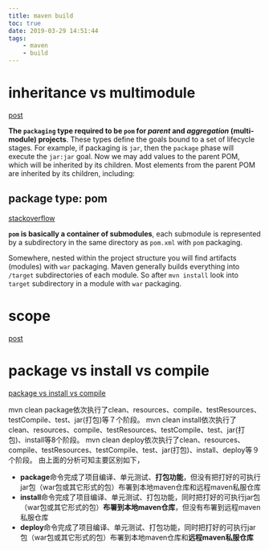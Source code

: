 ```yaml
---
title: maven build
toc: true
date: 2019-03-29 14:51:44
tags:
	- maven
	- build
---
```


# inheritance vs multimodule

[post](https://blog.csdn.net/isea533/article/details/73744497)

**The `packaging` type required to be `pom` for *parent* and *aggregation* (multi-module) projects**. These types define the goals bound to a set of lifecycle stages. For example, if packaging is `jar`, then the `package` phase will execute the `jar:jar` goal. Now we may add values to the parent POM, which will be inherited by its children. Most elements from the parent POM are inherited by its children, including:

## package type: pom

[stackoverflow](https://stackoverflow.com/questions/7692161/what-is-pom-packaging-in-maven)

**`pom` is basically a container of submodules**, each submodule is represented by a subdirectory in the same directory as `pom.xml` with `pom` packaging.

Somewhere, nested within the project structure you will find artifacts (modules) with `war` packaging. Maven generally builds everything into `/target` subdirectories of each module. So after `mvn install` look into `target` subdirectory in a module with `war` packaging.

# scope

[post](https://www.jianshu.com/p/a4fc54b5a6bf)

# package vs install vs compile

[package vs install vs compile](https://blog.csdn.net/zhaojianting/article/details/80324533)

mvn clean package依次执行了clean、resources、compile、testResources、testCompile、test、jar(打包)等７个阶段。
mvn clean install依次执行了clean、resources、compile、testResources、testCompile、test、jar(打包)、install等8个阶段。
mvn clean deploy依次执行了clean、resources、compile、testResources、testCompile、test、jar(打包)、install、deploy等９个阶段。
由上面的分析可知主要区别如下，

* **package**命令完成了项目编译、单元测试、**打包功能**，但没有把打好的可执行jar包（war包或其它形式的包）布署到本地maven仓库和远程maven私服仓库
* **install**命令完成了项目编译、单元测试、打包功能，同时把打好的可执行jar包（war包或其它形式的包）**布署到本地maven仓库**，但没有布署到远程maven私服仓库
* **deploy**命令完成了项目编译、单元测试、打包功能，同时把打好的可执行jar包（war包或其它形式的包）布署到本地maven仓库和**远程maven私服仓库**
  

